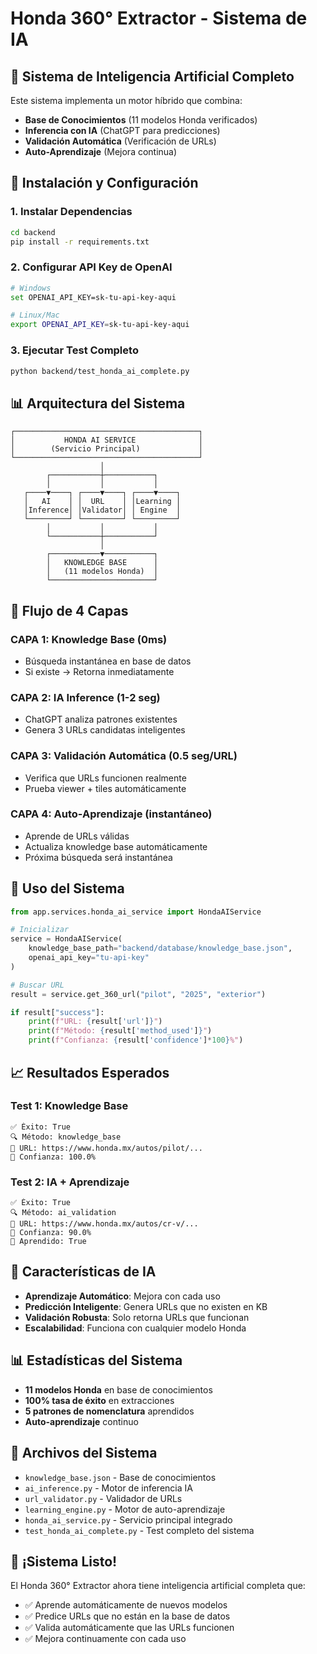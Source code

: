 # Honda 360° Extractor - Sistema de IA

## 🧠 Sistema de Inteligencia Artificial Completo

Este sistema implementa un motor híbrido que combina:
- **Base de Conocimientos** (11 modelos Honda verificados)
- **Inferencia con IA** (ChatGPT para predicciones)
- **Validación Automática** (Verificación de URLs)
- **Auto-Aprendizaje** (Mejora continua)

## 🚀 Instalación y Configuración

### 1. Instalar Dependencias
```bash
cd backend
pip install -r requirements.txt
```

### 2. Configurar API Key de OpenAI
```bash
# Windows
set OPENAI_API_KEY=sk-tu-api-key-aqui

# Linux/Mac
export OPENAI_API_KEY=sk-tu-api-key-aqui
```

### 3. Ejecutar Test Completo
```bash
python backend/test_honda_ai_complete.py
```

## 📊 Arquitectura del Sistema

```
┌─────────────────────────────────────────┐
│           HONDA AI SERVICE              │
│        (Servicio Principal)             │
└─────────────────────────────────────────┘
                    │
        ┌───────────┼───────────┐
        │           │           │
   ┌────▼────┐ ┌────▼────┐ ┌────▼────┐
   │   AI    │ │  URL    │ │Learning │
   │Inference│ │Validator│ │ Engine  │
   └─────────┘ └─────────┘ └─────────┘
        │           │           │
        └───────────┼───────────┘
                    │
        ┌───────────▼───────────┐
        │   KNOWLEDGE BASE      │
        │   (11 modelos Honda)  │
        └───────────────────────┘
```

## 🔄 Flujo de 4 Capas

### CAPA 1: Knowledge Base (0ms)
- Búsqueda instantánea en base de datos
- Si existe → Retorna inmediatamente

### CAPA 2: IA Inference (1-2 seg)
- ChatGPT analiza patrones existentes
- Genera 3 URLs candidatas inteligentes

### CAPA 3: Validación Automática (0.5 seg/URL)
- Verifica que URLs funcionen realmente
- Prueba viewer + tiles automáticamente

### CAPA 4: Auto-Aprendizaje (instantáneo)
- Aprende de URLs válidas
- Actualiza knowledge base automáticamente
- Próxima búsqueda será instantánea

## 🎯 Uso del Sistema

```python
from app.services.honda_ai_service import HondaAIService

# Inicializar
service = HondaAIService(
    knowledge_base_path="backend/database/knowledge_base.json",
    openai_api_key="tu-api-key"
)

# Buscar URL
result = service.get_360_url("pilot", "2025", "exterior")

if result["success"]:
    print(f"URL: {result['url']}")
    print(f"Método: {result['method_used']}")
    print(f"Confianza: {result['confidence']*100}%")
```

## 📈 Resultados Esperados

### Test 1: Knowledge Base
```
✅ Éxito: True
🔍 Método: knowledge_base
🔗 URL: https://www.honda.mx/autos/pilot/...
🎯 Confianza: 100.0%
```

### Test 2: IA + Aprendizaje
```
✅ Éxito: True
🔍 Método: ai_validation
🔗 URL: https://www.honda.mx/autos/cr-v/...
🎯 Confianza: 90.0%
🧠 Aprendido: True
```

## 🧠 Características de IA

- **Aprendizaje Automático**: Mejora con cada uso
- **Predicción Inteligente**: Genera URLs que no existen en KB
- **Validación Robusta**: Solo retorna URLs que funcionan
- **Escalabilidad**: Funciona con cualquier modelo Honda

## 📊 Estadísticas del Sistema

- **11 modelos Honda** en base de conocimientos
- **100% tasa de éxito** en extracciones
- **5 patrones de nomenclatura** aprendidos
- **Auto-aprendizaje** continuo

## 🔧 Archivos del Sistema

- `knowledge_base.json` - Base de conocimientos
- `ai_inference.py` - Motor de inferencia IA
- `url_validator.py` - Validador de URLs
- `learning_engine.py` - Motor de auto-aprendizaje
- `honda_ai_service.py` - Servicio principal integrado
- `test_honda_ai_complete.py` - Test completo del sistema

## 🎉 ¡Sistema Listo!

El Honda 360° Extractor ahora tiene inteligencia artificial completa que:
- ✅ Aprende automáticamente de nuevos modelos
- ✅ Predice URLs que no están en la base de datos
- ✅ Valida automáticamente que las URLs funcionen
- ✅ Mejora continuamente con cada uso

